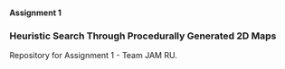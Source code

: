 #### Assignment 1
### Heuristic Search Through Procedurally Generated 2D Maps
Repository for Assignment 1 - Team JAM RU.

